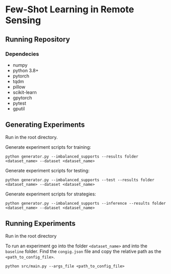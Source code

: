 # Few-Shot Learning in Remote Sensing

## Running Repository
### Dependecies

* numpy
* python 3.8+
* pytorch
* tqdm
* pillow
* scikit-learn
* gpytorch
* pytest
* gputil

## Generating Experiments
Run in the root directory.

Generate experiment scripts for training:
```
python generator.py --imbalanced_supports --results folder <dataset_name> --dataset <dataset_name>
```
Generate experiment scripts for testing:
```
python generator.py --imbalanced_supports --test --results folder <dataset_name> --dataset <dataset_name>
```
Generate experiment scripts for strategies:
```
python generator.py --imbalanced_supports --inference --results folder <dataset_name> --dataset <dataset_name>
```
## Running Experiments
Run in the root directory

To run an experiment go into the folder `<dataset_name>` and into the `baseline` folder. Find the `congig.json` file and copy the relative path as the `<path_to_config_file>`.
```
python src/main.py --args_file <path_to_config_file>
```
